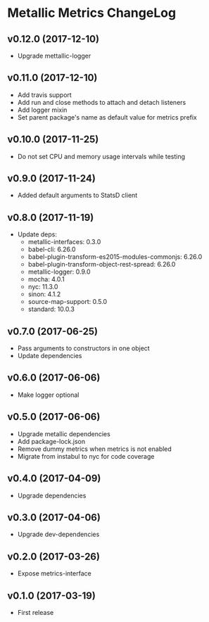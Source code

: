 # Metallic Metrics ChangeLog

## v0.12.0 (2017-12-10)

 - Upgrade mettallic-logger


## v0.11.0 (2017-12-10)

 - Add travis support
 - Add run and close methods to attach and detach listeners
 - Add logger mixin
 - Set parent package's name as default value for metrics prefix


## v0.10.0 (2017-11-25)

 - Do not set CPU and memory usage intervals while testing


## v0.9.0 (2017-11-24)

 - Added default arguments to StatsD client


## v0.8.0 (2017-11-19)

 - Update deps:
   + metallic-interfaces: 0.3.0
   + babel-cli: 6.26.0
   + babel-plugin-transform-es2015-modules-commonjs: 6.26.0
   + babel-plugin-transform-object-rest-spread: 6.26.0
   + metallic-logger: 0.9.0
   + mocha: 4.0.1
   + nyc: 11.3.0
   + sinon: 4.1.2
   + source-map-support: 0.5.0
   + standard: 10.0.3


## v0.7.0 (2017-06-25)

 - Pass arguments to constructors in one object
 - Update dependencies


## v0.6.0 (2017-06-06)

 - Make logger optional


## v0.5.0 (2017-06-06)

 - Upgrade metallic dependencies
 - Add package-lock.json
 - Remove dummy metrics when metrics is not enabled
 - Migrate from instabul to nyc for code coverage


## v0.4.0 (2017-04-09)

 - Upgrade dependencies


## v0.3.0 (2017-04-06)

 - Upgrade dev-dependencies


## v0.2.0 (2017-03-26)

 - Expose metrics-interface


## v0.1.0 (2017-03-19)

 - First release
